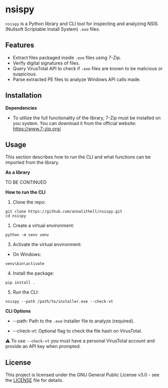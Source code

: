 # nsispy 

`nsispy` is a Python library and CLI tool for inspecting and analyzing NSIS (Nullsoft Scriptable Install System) `.exe` files.

## Features
- Extract files packaged inside `.exe` files using 7-Zip.
- Verify digital signatures of files.
- Query VirusTotal API to check if `.exe` files are known to be malicious or suspicious.
- Parse extracted PE files to analyze Windows API calls made.

## Installation

**Dependencies**
- To utilize the full functionality of the library, 7-Zip must be installed on you system. You can download it from the official website: https://www.7-zip.org/ 


## Usage

This section describes how to run the CLI and what functions can be imported from the library. 

**As a library**

TO BE CONTINUED

**How to run the CLI**

1. Clone the repo:
```
git clone https://github.com/annalithell/nsispy.git
cd nsispy 
``` 

1. Create a virtual environment:

`python -m venv venv`

3. Activate the virtual environment:

- On Windows:

`venv\bin\activate` 

4. Install the package:

`pip install .` 

5. Run the CLI:
   
`nsispy --path /path/to/installer.exe --check-vt`

**CLI Options**
- --path: Path to the `.exe` installer file to analyze (required).

- --check-vt: Optional flag to check the file hash on VirusTotal.
  
⚠️ To use `--check-vt` you must have a personal VirusTotal account and provide an API key when prompted.

## License
This project is licensed under the GNU General Public License v3.0 - see the [LICENSE](./LICENSE) file for details.
